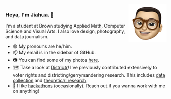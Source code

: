 <img src="me.png" height="120px" align="right" />

### Heya, I'm Jiahua. 👋

I'm a student at Brown studying Applied Math, Computer Science and Visual Arts. I also love design, photography, and data journalism. 

- 😄 My pronouns are he/him.
- 📫 My email is in the sidebar of GitHub. 
- 📷 You can find some of my photos [here](https://jiahua.io/photo).
- 🗺️ Take a look at [Districtr](https://districtr.org/)! I've previously contributed extensively to voter rights and districting/gerrymandering research. This includes [data collection](https://districtr.org/nebraska) and [theoretical research](https://arxiv.org/abs/1911.09792). 
- 🔧 I like [hackathons](https://devpost.com/Jiahua) (occasionally). Reach out if you wanna work with me on anything! 

<!--
**jchen/jchen** is a ✨ _special_ ✨ repository because its `README.md` (this file) appears on your GitHub profile.

Here are some ideas to get you started:

- 🔭 I’m currently working on ...
- 🌱 I’m currently learning ...
- 👯 I’m looking to collaborate on ...
- 🤔 I’m looking for help with ...
- 💬 Ask me about ...
- 📫 How to reach me: ...
- 😄 Pronouns: ...
- ⚡ Fun fact: ...
-->
